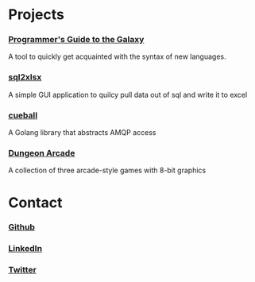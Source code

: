 # Projects

### [Programmer's Guide to the Galaxy](http://programmersguidetothegalaxy.com)

A tool to quickly get acquainted with the syntax of new languages.

### [sql2xlsx](https://github.com/stuartaroth/sql2xlsx)

A simple GUI application to quilcy pull data out of sql and write it to excel

### [cueball](https://github.com/stuartaroth/cueball)

A Golang library that abstracts AMQP access

### [Dungeon Arcade](https://stuartaroth.itch.io/dungeon-arcade)

A collection of three arcade-style games with 8-bit graphics

# Contact

### [Github](https://github.com/stuartaroth)

### [LinkedIn](https://www.linkedin.com/in/stuartaroth/)

### [Twitter](https://twitter.com/stuartaroth)
